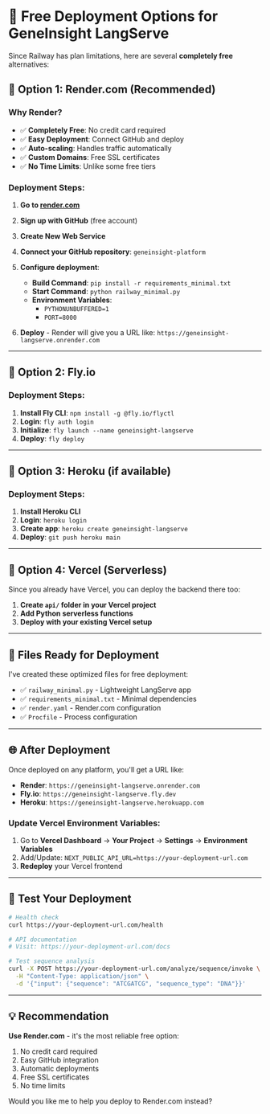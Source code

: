 # 🚀 Free Deployment Options for GeneInsight LangServe

Since Railway has plan limitations, here are several **completely free** alternatives:

## 🎯 **Option 1: Render.com (Recommended)**

### **Why Render?**
- ✅ **Completely Free**: No credit card required
- ✅ **Easy Deployment**: Connect GitHub and deploy
- ✅ **Auto-scaling**: Handles traffic automatically
- ✅ **Custom Domains**: Free SSL certificates
- ✅ **No Time Limits**: Unlike some free tiers

### **Deployment Steps:**

1. **Go to [render.com](https://render.com)**
2. **Sign up with GitHub** (free account)
3. **Create New Web Service**
4. **Connect your GitHub repository**: `geneinsight-platform`
5. **Configure deployment**:
   - **Build Command**: `pip install -r requirements_minimal.txt`
   - **Start Command**: `python railway_minimal.py`
   - **Environment Variables**:
     - `PYTHONUNBUFFERED=1`
     - `PORT=8000`

6. **Deploy** - Render will give you a URL like: `https://geneinsight-langserve.onrender.com`

---

## 🎯 **Option 2: Fly.io**

### **Deployment Steps:**

1. **Install Fly CLI**: `npm install -g @fly.io/flyctl`
2. **Login**: `fly auth login`
3. **Initialize**: `fly launch --name geneinsight-langserve`
4. **Deploy**: `fly deploy`

---

## 🎯 **Option 3: Heroku (if available)**

### **Deployment Steps:**

1. **Install Heroku CLI**
2. **Login**: `heroku login`
3. **Create app**: `heroku create geneinsight-langserve`
4. **Deploy**: `git push heroku main`

---

## 🎯 **Option 4: Vercel (Serverless)**

Since you already have Vercel, you can deploy the backend there too:

1. **Create `api/` folder in your Vercel project**
2. **Add Python serverless functions**
3. **Deploy with your existing Vercel setup**

---

## 📁 **Files Ready for Deployment**

I've created these optimized files for free deployment:

- ✅ `railway_minimal.py` - Lightweight LangServe app
- ✅ `requirements_minimal.txt` - Minimal dependencies
- ✅ `render.yaml` - Render.com configuration
- ✅ `Procfile` - Process configuration

---

## 🌐 **After Deployment**

Once deployed on any platform, you'll get a URL like:
- **Render**: `https://geneinsight-langserve.onrender.com`
- **Fly.io**: `https://geneinsight-langserve.fly.dev`
- **Heroku**: `https://geneinsight-langserve.herokuapp.com`

### **Update Vercel Environment Variables:**

1. Go to **Vercel Dashboard** → **Your Project** → **Settings** → **Environment Variables**
2. Add/Update: `NEXT_PUBLIC_API_URL=https://your-deployment-url.com`
3. **Redeploy** your Vercel frontend

---

## 🧪 **Test Your Deployment**

```bash
# Health check
curl https://your-deployment-url.com/health

# API documentation
# Visit: https://your-deployment-url.com/docs

# Test sequence analysis
curl -X POST https://your-deployment-url.com/analyze/sequence/invoke \
  -H "Content-Type: application/json" \
  -d '{"input": {"sequence": "ATCGATCG", "sequence_type": "DNA"}}'
```

---

## 💡 **Recommendation**

**Use Render.com** - it's the most reliable free option:
1. No credit card required
2. Easy GitHub integration
3. Automatic deployments
4. Free SSL certificates
5. No time limits

Would you like me to help you deploy to Render.com instead?
